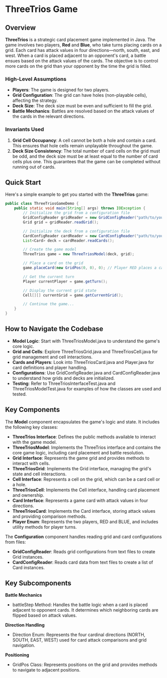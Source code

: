 # ThreeTrios Game

## Overview

**ThreeTrios** is a strategic card placement game implemented in Java. The game involves two players, **Red** and **Blue**, who take turns placing cards on a grid. Each card has attack values in four directions—north, south, east, and west. When a card is placed adjacent to an opponent's card, a battle ensues based on the attack values of the cards. The objective is to control more cards on the grid than your opponent by the time the grid is filled.

### High-Level Assumptions

- **Players**: The game is designed for two players.
- **Grid Configuration**: The grid can have holes (non-playable cells), affecting the strategy.
- **Deck Size**: The deck size must be even and sufficient to fill the grid.
- **Battle Mechanics**: Battles are resolved based on the attack values of the cards in the relevant directions.

### Invariants Used

1. **Grid Cell Occupancy**: A cell cannot be both a hole and contain a card. This ensures that hole cells remain unplayable throughout the game.
2. **Deck Size Consistency**: The total number of card cells on the grid must be odd, and the deck size must be at least equal to the number of card cells plus one. This guarantees that the game can be completed without running out of cards.

## Quick Start

Here's a simple example to get you started with the **ThreeTrios** game:

```java
public class ThreeTriosGameDemo {
    public static void main(String[] args) throws IOException {
        // Initialize the grid from a configuration file
        GridConfigReader gridReader = new GridConfigReader("path/to/your/grid_config.txt");
        Grid grid = gridReader.readGrid();

        // Initialize the deck from a configuration file
        CardConfigReader cardReader = new CardConfigReader("path/to/your/card_config.txt");
        List<Card> deck = cardReader.readCards();

        // Create the game model
        ThreeTrios game = new ThreeTriosModel(deck, grid);

        // Place a card on the grid
        game.placeCard(new GridPos(0, 0), 0); // Player RED places a card at position (0,0)

        // Get the current turn
        Player currentPlayer = game.getTurn();

        // Display the current grid state
        Cell[][] currentGrid = game.getCurrentGrid();

        // Continue the game...
    }
} 
```
## How to Navigate the Codebase

- **Model Logic**: Start with ThreeTriosModel.java to understand the game's core logic.
- **Grid and Cells**: Explore ThreeTriosGrid.java and ThreeTriosCell.java for grid management and cell interactions.
- **Cards and Players**: Look into ThreeTriosCard.java and Player.java for card definitions and player handling.
- **Configurations**: Use GridConfigReader.java and CardConfigReader.java to understand how grids and decks are initialized.
- **Testing**: Refer to ThreeTriosInterfaceTest.java and ThreeTriosModelTest.java for examples of how the classes are used and tested.

## Key Components

The **Model** component encapsulates the game's logic and state. It includes the following key classes:

- **ThreeTrios Interface**: Defines the public methods available to interact with the game model.
- **ThreeTriosModel**: Implements the ThreeTrios interface and contains the core game logic, including card placement and battle resolution.
- **Grid Interface**: Represents the game grid and provides methods to interact with cells.
- **ThreeTriosGrid**: Implements the Grid interface, managing the grid's state and cell interactions.
- **Cell Interface**: Represents a cell on the grid, which can be a card cell or a hole.
- **ThreeTriosCell**: Implements the Cell interface, handling card placement and ownership.
- **Card Interface**: Represents a game card with attack values in four directions.
- **ThreeTriosCard**: Implements the Card interface, storing attack values and providing comparison methods.
- **Player Enum**: Represents the two players, RED and BLUE, and includes utility methods for player turns.


The **Configuration** component handles reading grid and card configurations from files:

- **GridConfigReader**: Reads grid configurations from text files to create Grid instances.
- **CardConfigReader**: Reads card data from text files to create a list of Card instances.

## Key Subcomponents

**Battle Mechanics**
- battleStep Method: Handles the battle logic when a card is placed adjacent to opponent cards. It determines which neighboring cards are flipped based on attack values.

**Direction Handling**
- Direction Enum: Represents the four cardinal directions (NORTH, SOUTH, EAST, WEST) used for card attack comparisons and grid navigation.

**Positioning**
- GridPos Class: Represents positions on the grid and provides methods to navigate to adjacent positions.
